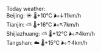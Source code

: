 Today weather:  
Beijing: ☀️   🌡️+10°C 🌬️↓11km/h  
Tianjin: ⛅️  🌡️+16°C 🌬️↖7km/h  
Shijiazhuang: ⛅️  🌡️+12°C 🌬️↗4km/h  
Tangshan: ☁️   🌡️+15°C 🌬️↑4km/h  
